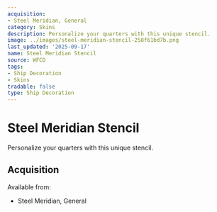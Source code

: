 ```yaml
---
acquisition:
- Steel Meridian, General
category: Skins
description: Personalize your quarters with this unique stencil.
image: ../images/steel-meridian-stencil-258f61bd7b.png
last_updated: '2025-09-17'
name: Steel Meridian Stencil
source: WFCD
tags:
- Ship Decoration
- Skins
tradable: false
type: Ship Decoration
---
```


# Steel Meridian Stencil

Personalize your quarters with this unique stencil.

## Acquisition

Available from:
- Steel Meridian, General

